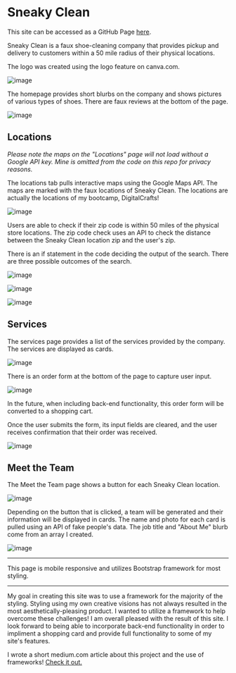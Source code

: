 # Sneaky Clean

This site can be accessed as a GitHub Page [here](https://wsvoboda.github.io/sneakyclean/).

Sneaky Clean is a faux shoe-cleaning company that provides pickup and delivery to customers within a 50 mile radius of their physical locations.

The logo was created using the logo feature on canva.com.

![image](https://user-images.githubusercontent.com/78281930/114891693-b6786000-9dd1-11eb-85e7-a07a3c801e83.png)

The homepage provides short blurbs on the company and shows pictures of various types of shoes. There are faux reviews at the bottom of the page.

![image](https://user-images.githubusercontent.com/78281930/114892002-fe978280-9dd1-11eb-8daf-3356433a9659.png)

## Locations

*Please note the maps on the "Locations" page will not load without a Google API key. Mine is omitted from the code on this repo for privacy reasons.* 

The locations tab pulls interactive maps using the Google Maps API. The maps are marked with the faux locations of Sneaky Clean. The locations are actually the locations of my bootcamp, DigitalCrafts!

![image](https://user-images.githubusercontent.com/78281930/114892537-79609d80-9dd2-11eb-9508-a2117055b128.png)

Users are able to check if their zip code is within 50 miles of the physical store locations. The zip code check uses an API to check the distance between the Sneaky Clean location zip and the user's zip. 

There is an if statement in the code deciding the output of the search. There are three possible outcomes of the search.

![image](https://user-images.githubusercontent.com/78281930/114893258-26d3b100-9dd3-11eb-9f4e-70d0fea0bb51.png)

![image](https://user-images.githubusercontent.com/78281930/114893373-3e129e80-9dd3-11eb-9e92-ff6e089df4f9.png)

![image](https://user-images.githubusercontent.com/78281930/114893416-4b2f8d80-9dd3-11eb-9dd3-bb5d33bc2650.png)


## Services

The services page provides a list of the services provided by the company. The services are displayed as cards.

![image](https://user-images.githubusercontent.com/78281930/114894306-2556b880-9dd4-11eb-8137-f4f80add1c04.png)

There is an order form at the bottom of the page to capture user input. 

![image](https://user-images.githubusercontent.com/78281930/114894472-46b7a480-9dd4-11eb-9cd4-f4136296cfd2.png)

In the future, when including back-end functionality, this order form will be converted to a shopping cart.

Once the user submits the form, its input fields are cleared, and the user receives confirmation that their order was received.

![image](https://user-images.githubusercontent.com/78281930/114894771-8a121300-9dd4-11eb-87b6-c6af5a13ad21.png)

## Meet the Team

The Meet the Team page shows a button for each Sneaky Clean location. 

![image](https://user-images.githubusercontent.com/78281930/114894975-b332a380-9dd4-11eb-8ef1-1d4129207bd8.png)

Depending on the button that is clicked, a team will be generated and their information will be displayed in cards. The name and photo for each card is pulled using an API of fake people's data. The job title and "About Me" blurb come from an array I created.

![image](https://user-images.githubusercontent.com/78281930/114895437-1fada280-9dd5-11eb-9e8a-d021d8a5797f.png)

---

This page is mobile responsive and utilizes Bootstrap framework for most styling.

---

My goal in creating this site was to use a framework for the majority of the styling. Styling using my own creative visions has not always resulted in the most aesthetically-pleasing product. I wanted to utilize a framework to help overcome these challenges! I am overall pleased with the result of this site. I look forward to being able to incorporate back-end functionality in order to impliment a shopping card and provide full functionality to some of my site's features.

I wrote a short medium.com article about this project and the use of frameworks! [Check it out.](https://whitney-svoboda.medium.com/overcoming-framework-fears-fe3eceaad9dd)



